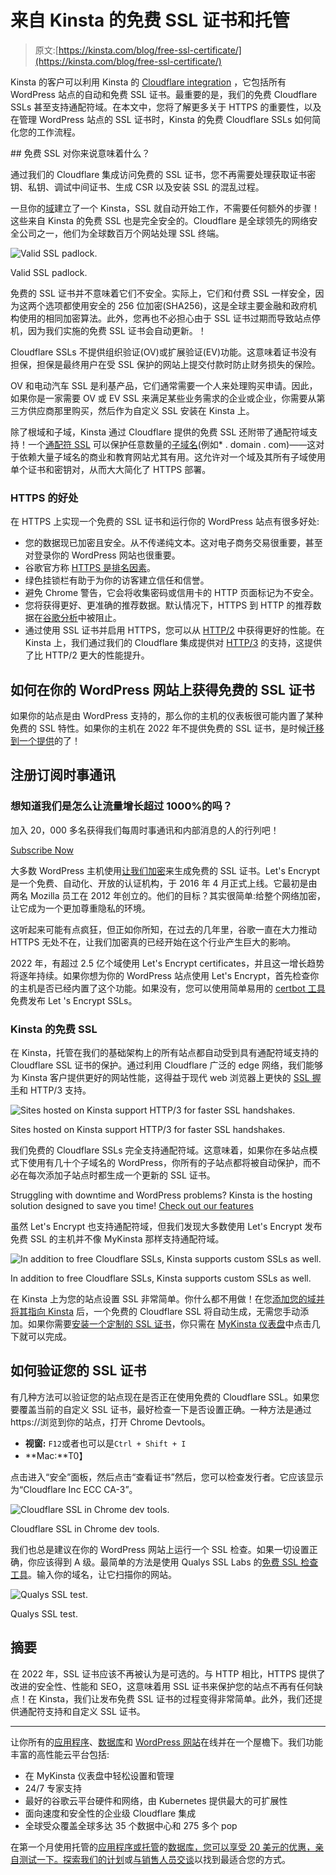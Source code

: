 # 来自 Kinsta 的免费 SSL 证书和托管

> 原文:[https://kinsta.com/blog/free-ssl-certificate/](https://kinsta.com/blog/free-ssl-certificate/)

Kinsta 的客户可以利用 Kinsta 的 [Cloudflare integration](https://kinsta.com/cloudflare-integration/) ，它包括所有 WordPress 站点的自动和免费 SSL 证书。最重要的是，我们的免费 Cloudflare SSLs 甚至支持通配符域。在本文中，您将了解更多关于 HTTPS 的重要性，以及在管理 WordPress 站点的 SSL 证书时，Kinsta 的免费 Cloudflare SSLs 如何简化您的工作流程。

 <kinsta-auto-toc heading="Table of Contents" exclude="last" list-style="arrow" selector="h2" count-number="-1">## 免费 SSL 对你来说意味着什么？

通过我们的 Cloudflare 集成访问免费的 SSL 证书，您不再需要处理获取证书密钥、私钥、调试中间证书、生成 CSR 以及安装 SSL 的混乱过程。

一旦你的[域](https://kinsta.com/help/add-domain/)建立了一个 Kinsta，SSL 就自动开始工作，不需要任何额外的步骤！这些来自 Kinsta 的免费 SSL 也是完全安全的。Cloudflare 是全球领先的网络安全公司之一，他们为全球数百万个网站处理 SSL 终端。

![Valid SSL padlock.](img/10eb3dfabef1f3088ca58326ec8a6fe5.png)

Valid SSL padlock.



免费的 SSL 证书并不意味着它们不安全。实际上，它们和付费 SSL 一样安全，因为这两个选项都使用安全的 256 位加密(SHA256)，这是全球主要金融和政府机构使用的相同加密算法。此外，您再也不必担心由于 SSL 证书过期而导致站点停机，因为我们实施的免费 SSL 证书会自动更新。！

Cloudflare SSLs 不提供组织验证(OV)或扩展验证(EV)功能。这意味着证书没有担保，担保是最终用户在受 SSL 保护的网站上提交付款时防止财务损失的保险。

OV 和电动汽车 SSL 是利基产品，它们通常需要一个人来处理购买申请。因此，如果你是一家需要 OV 或 EV SSL 来满足某些业务需求的企业或企业，你需要从第三方供应商那里购买，然后作为自定义 SSL 安装在 Kinsta 上。

<link rel="stylesheet" href="https://kinsta.com/wp-content/themes/kinsta/dist/components/ctas/cta-mini.css?ver=2e932b8aba3918bfb818">







除了根域和子域，Kinsta 通过 Cloudflare 提供的免费 SSL 还附带了通配符域支持！一个[通配符 SSL](https://kinsta.com/knowledgebase/wildcard-ssl/) 可以保护任意数量的[子域名](https://kinsta.com/blog/wordpress-subdomain/)(例如* . domain . com)——这对于依赖大量子域名的商业和教育网站尤其有用。这允许对一个域及其所有子域使用单个证书和密钥对，从而大大简化了 HTTPS 部署。
<kinsta-advanced-cta language="en_US" type-int-post="8054" type-int-position="0"></kinsta-advanced-cta>

### HTTPS 的好处

在 HTTPS 上实现一个免费的 SSL 证书和运行你的 WordPress 站点有很多好处:

*   您的数据现已加密且安全。从不传递纯文本。这对电子商务交易很重要，甚至对登录你的 WordPress 网站也很重要。
*   谷歌官方称 [HTTPS 是排名因素](https://kinsta.com/blog/wordpress-seo/#30-install-an-ssl-certificate)。
*   绿色挂锁栏有助于为你的访客建立信任和信誉。
*   避免 Chrome 警告，它会将收集密码或信用卡的 HTTP 页面标记为不安全。
*   您将获得更好、更准确的推荐数据。默认情况下，HTTPS 到 HTTP 的推荐数据在[谷歌分析](https://kinsta.com/blog/how-to-use-google-analytics/)中被阻止。
*   通过使用 SSL 证书并启用 HTTPS，您可以从 [HTTP/2](https://kinsta.com/learn/what-is-http2/) 中获得更好的性能。在 Kinsta 上，我们通过我们的 Cloudflare 集成提供对 [HTTP/3](https://kinsta.com/blog/http3/) 的支持，这提供了比 HTTP/2 更大的性能提升。

## 如何在你的 WordPress 网站上获得免费的 SSL 证书

如果你的站点是由 WordPress 支持的，那么你的主机的仪表板很可能内置了某种免费的 SSL 特性。如果你的主机在 2022 年不提供免费的 SSL 证书，是时候[迁移到一个提供](https://kinsta.com/knowledgebase/wordpress-migrations/)的了！

 ## 注册订阅时事通讯



### 想知道我们是怎么让流量增长超过 1000%的吗？

加入 20，000 多名获得我们每周时事通讯和内部消息的人的行列吧！

[Subscribe Now](#newsletter)

大多数 WordPress 主机使用[让我们加密](https://letsencrypt.org/)来生成免费的 SSL 证书。Let's Encrypt 是一个免费、自动化、开放的认证机构，于 2016 年 4 月正式上线。它最初是由两名 Mozilla 员工在 2012 年创立的。他们的目标？其实很简单:给整个网络加密，让它成为一个更加尊重隐私的环境。

这听起来可能有点疯狂，但正如你所知，在过去的几年里，谷歌一直在大力推动 HTTPS 无处不在，让我们加密真的已经开始在这个行业产生巨大的影响。

2022 年，有超过 2.5 亿个域使用 Let's Encrypt certificates，并且这一增长趋势将逐年持续。如果你想为你的 WordPress 站点使用 Let's Encrypt，首先检查你的主机是否已经内置了这个功能。如果没有，您可以使用简单易用的 [certbot 工具](https://certbot.eff.org/)免费发布 Let 's Encrypt SSLs。

### Kinsta 的免费 SSL

在 Kinsta，托管在我们的基础架构上的所有站点都自动受到具有通配符域支持的 Cloudflare SSL 证书的保护。通过利用 Cloudflare 广泛的 edge 网络，我们能够为 Kinsta 客户提供更好的网站性能，这得益于现代 web 浏览器上更快的 [SSL 握手](https://kinsta.com/knowledgebase/how-ssl-works/)和 HTTP/3 支持。

![Sites hosted on Kinsta support HTTP/3 for faster SSL handshakes.](img/71b6f8b04e7170a24bef238f8700e23f.png)

Sites hosted on Kinsta support HTTP/3 for faster SSL handshakes.



我们免费的 Cloudflare SSLs 完全支持通配符域。这意味着，如果你在多站点模式下使用有几十个子域名的 WordPress，你所有的子站点都将被自动保护，而不必在每次添加子站点时都生成一个更新的 SSL 证书。

Struggling with downtime and WordPress problems? Kinsta is the hosting solution designed to save you time! [Check out our features](https://kinsta.com/features/)

虽然 Let's Encrypt 也支持通配符域，但我们发现大多数使用 Let's Encrypt 发布免费 SSL 的主机并不像 MyKinsta 那样支持通配符域。

![In addition to free Cloudflare SSLs, Kinsta supports custom SSLs as well.](img/c568629ee1815555c261e7795792fd90.png)

In addition to free Cloudflare SSLs, Kinsta supports custom SSLs as well.



在 Kinsta 上为您的站点设置 SSL 非常简单。你什么都不用做！在您[添加您的域并将其指向 Kinsta](https://kinsta.com/help/dns/) 后，一个免费的 Cloudflare SSL 将自动生成，无需您手动添加。如果你需要[安装一个定制的 SSL 证书](https://kinsta.com/help/how-to-install-ssl-certificate/#option-2--install-custom-ssl-certificate)，你只需在 [MyKinsta 仪表盘](https://kinsta.com/mykinsta)中点击几下就可以完成。
<kinsta-advanced-cta language="en_US" type-int-post="8054" type-int-position="1"></kinsta-advanced-cta>

## 如何验证您的 SSL 证书

有几种方法可以验证您的站点现在是否正在使用免费的 Cloudflare SSL。如果您要覆盖当前的自定义 SSL 证书，最好检查一下是否设置正确。一种方法是通过 https://浏览到你的站点，打开 Chrome Devtools。

*   **视窗:** `F12`或者也可以是`Ctrl + Shift + I`
*   **Mac:**T0】

点击进入“安全”面板，然后点击“查看证书”然后，您可以检查发行者。它应该显示为“Cloudflare Inc ECC CA-3”。

![Cloudflare SSL in Chrome dev tools.](img/4a4394a2b9274d4ac04fa33374f5e94a.png)

Cloudflare SSL in Chrome dev tools.



我们也总是建议在你的 WordPress 网站上运行一个 SSL 检查。如果一切设置正确，你应该得到 A 级。最简单的方法是使用 Qualys SSL Labs 的[免费 SSL 检查工具](https://www.ssllabs.com/ssltest/analyze.html)。输入你的域名，让它扫描你的网站。

![Qualys SSL test.](img/2472430e191ad43528986312348ed5bc.png)

Qualys SSL test.



## 摘要

在 2022 年，SSL 证书应该不再被认为是可选的。与 HTTP 相比，HTTPS 提供了改进的安全性、性能和 SEO，这意味着用 SSL 证书来保护您的站点不再有任何缺点！在 Kinsta，我们让发布免费 SSL 证书的过程变得非常简单。此外，我们还提供通配符支持和自定义 SSL 证书。

* * *

让你所有的[应用程序](https://kinsta.com/application-hosting/)、[数据库](https://kinsta.com/database-hosting/)和 [WordPress 网站](https://kinsta.com/wordpress-hosting/)在线并在一个屋檐下。我们功能丰富的高性能云平台包括:

*   在 MyKinsta 仪表盘中轻松设置和管理
*   24/7 专家支持
*   最好的谷歌云平台硬件和网络，由 Kubernetes 提供最大的可扩展性
*   面向速度和安全性的企业级 Cloudflare 集成
*   全球受众覆盖全球多达 35 个数据中心和 275 多个 pop

在第一个月使用托管的[应用程序或托管](https://kinsta.com/application-hosting/)的[数据库，您可以享受 20 美元的优惠，亲自测试一下。探索我们的](https://kinsta.com/database-hosting/)[计划](https://kinsta.com/plans/)或[与销售人员交谈](https://kinsta.com/contact-us/)以找到最适合您的方式。</kinsta-auto-toc>
